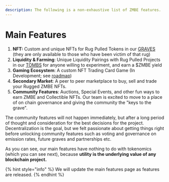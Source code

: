```yaml
---
description: The following is a non-exhaustive list of ZMBE features.
---
```


# Main Features

1. **NFT:** Custom and unique NFTs for Rug Pulled Tokens in our [GRAVES](graves/) \(they are only available to those who have been victim of that rug\) 
2. **Liquidity & Farming**: Unique Liquidity Pairings with Rug Pulled Projects in our [TOMBS](tombs.md) for anyone willing to experiment, and earn a $ZMBE yield
3. **Gaming Ecosystem**: A custom NFT Trading Card Game \(In Development; see [roadmap](../roadmap.md)\)
4. **Secondary Market**: A peer to peer marketplace to buy, sell and trade your Rugged ZMBE NFTs.
5. **Community Features**: Auctions, Special Events, and other fun ways to earn ZMBE and Collectible NFTs. Our team is excited to move to a place of on chain governance and giving the community the "keys to the grave". 

The community features will not happen immediately, but after a long period of thought and consideration for the best decisions for the project. Decentralization is the goal, but we felt passionate about getting things right before unlocking community features such as voting and governance on emission rates, future graves and partnerships etc. 

As you can see, our main features have nothing to do with tokenomics \(which you can see next\), because **utility is the underlying value of any blockchain project.** 

{% hint style="info" %}
We will update the main features page as features are released.
{% endhint %}

